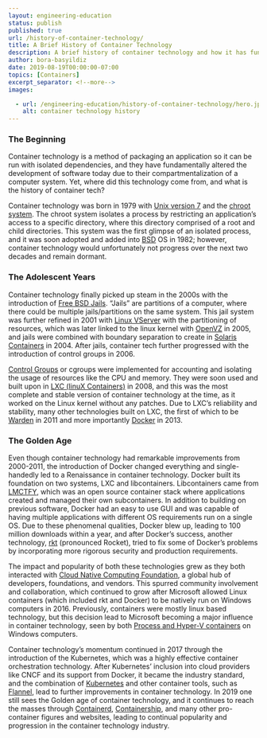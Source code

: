 ```yaml
---
layout: engineering-education
status: publish
published: true
url: /history-of-container-technology/
title: A Brief History of Container Technology
description: A brief history of container technology and how it has fundamentally altered the development of software today.
author: bora-basyildiz
date: 2019-08-19T00:00:00-07:00
topics: [Containers]
excerpt_separator: <!--more-->
images:

  - url: /engineering-education/history-of-container-technology/hero.jpg
    alt: container technology history
---
```

### The Beginning
Container technology is a method of packaging an application so it can be run with isolated dependencies, and they have fundamentally altered the development of software today due to their compartmentalization of a computer system. Yet, where did this technology come from, and what is the history of container tech?

<!--more-->
Container technology was born in 1979 with [Unix version 7](https://en.wikipedia.org/wiki/Version_7_Unix) and the [chroot system](https://en.wikipedia.org/wiki/Chroot). The chroot system isolates a process by restricting an application’s access to a specific directory, where this directory comprised of a root and child directories. This system was the first glimpse of an isolated process, and it was soon adopted and added into [BSD](https://en.wikipedia.org/wiki/Berkeley_Software_Distribution) OS in 1982; however, container technology would unfortunately not progress over the next two decades and remain dormant.

### The Adolescent Years
Container technology finally picked up steam in the 2000s with the introduction of [Free BSD Jails](https://www.freebsd.org/about.html). “Jails” are partitions of a computer, where there could be multiple jails/partitions on the same system. This jail system was further refined in 2001 with [Linux VServer](http://www.linux-vserver.org/Welcome_to_Linux-VServer.org) with the partitioning of resources, which was later linked to the linux kernel with [OpenVZ](https://openvz.org/) in 2005, and jails were combined with boundary separation to create in [Solaris Containers](https://en.wikipedia.org/wiki/Solaris_Containers) in 2004. After jails, container tech further progressed with the introduction of control groups in 2006.

[Control Groups](https://en.wikipedia.org/wiki/Cgroups) or cgroups were implemented for accounting and isolating the usage of resources like the CPU and memory. They were soon used and built upon in [LXC (linuX Containers)](https://linuxcontainers.org/lxc/introduction/) in 2008, and this was the most complete and stable version of container technology at the time, as it worked on the Linux kernel without any patches. Due to LXC’s reliability and stability, many other technologies built on LXC, the first of which to be [Warden](https://www.altoros.com/blog/cloud-foundry-containers-warden-docker-and-garden/) in 2011 and more importantly [Docker](https://www.docker.com/) in 2013.

### The Golden Age
Even though container technology had remarkable improvements from 2000-2011, the introduction of Docker changed everything and single-handedly led to a Renaissance in container technology. Docker built its foundation on two systems, LXC and libcontainers. Libcontainers came from [LMCTFY](https://github.com/google/lmctfy), which was an open source container stack where applications created and managed their own subcontainers. In addition to building on previous software, Docker had an easy to use GUI and was capable of having multiple applications with different OS requirements run on a single OS. Due to these phenomenal qualities, Docker blew up, leading to 100 million downloads within a year, and after Docker’s success, another technology, [rkt](https://coreos.com/rkt/) (pronounced Rocket), tried to fix some of Docker’s problems by incorporating more rigorous security and production requirements.

The impact and popularity of both these technologies grew as they both interacted with [Cloud Native Computing Foundation](https://www.cncf.io/), a global hub of developers, foundations, and vendors. This spurred community involvement and collaboration, which continued to grow after Microsoft allowed Linux containers (which included rkt and Docker) to be natively run on Windows computers in 2016. Previously, containers were mostly linux based technology, but this decision lead to Microsoft becoming a major influence in container technology, seen by both [Process and Hyper-V containers](https://docs.microsoft.com/en-us/virtualization/windowscontainers/manage-containers/hyperv-container) on Windows computers.

Container technology’s momentum continued in 2017 through the introduction of the Kubernetes, which was a highly effective container orchestration technology. After Kubernetes’ inclusion into cloud providers like CNCF and its support from Docker, it became the industry standard, and the combination of [Kubernetes](https://kubernetes.io/docs/concepts/overview/what-is-kubernetes/) and other container tools, such as [Flannel](https://coreos.com/flannel/docs/latest/), lead to further improvements in container technology. In 2019 one still sees the Golden age of container technology, and it continues to reach the masses through [Containerd](https://containerd.io/), [Containership](https://containership.io/), and many other pro-container figures and websites, leading to continual popularity and progression in the container technology industry.
